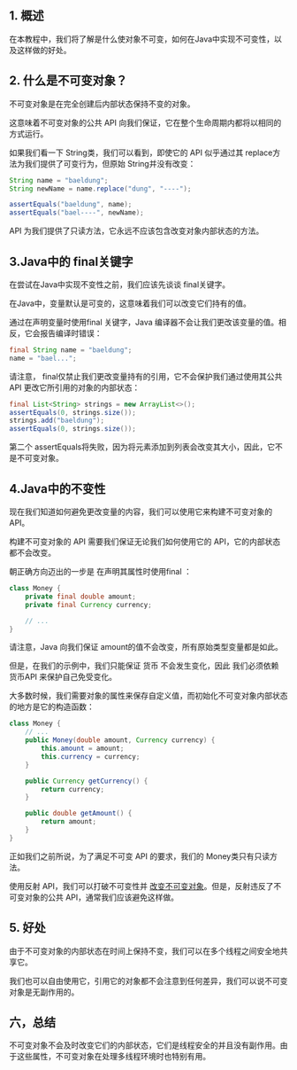 ## 1. 概述

在本教程中，我们将了解是什么使对象不可变，如何在Java中实现不可变性，以及这样做的好处。

## 2. 什么是不可变对象？

不可变对象是在完全创建后内部状态保持不变的对象。

这意味着不可变对象的公共 API 向我们保证，它在整个生命周期内都将以相同的方式运行。

如果我们看一下 String类，我们可以看到，即使它的 API 似乎通过其 replace方法为我们提供了可变行为，但原始 String并没有改变：

```java
String name = "baeldung";
String newName = name.replace("dung", "----");

assertEquals("baeldung", name);
assertEquals("bael----", newName);
```

API 为我们提供了只读方法，它永远不应该包含改变对象内部状态的方法。

## 3.Java中的 final关键字

在尝试在Java中实现不变性之前，我们应该先谈谈 final关键字。

在Java中，变量默认是可变的，这意味着我们可以改变它们持有的值。

通过在声明变量时使用final 关键字，Java 编译器不会让我们更改该变量的值。相反，它会报告编译时错误：

```java
final String name = "baeldung";
name = "bael...";
```

请注意， final仅禁止我们更改变量持有的引用，它不会保护我们通过使用其公共 API 更改它所引用的对象的内部状态：

```java
final List<String> strings = new ArrayList<>();
assertEquals(0, strings.size());
strings.add("baeldung");
assertEquals(0, strings.size());
```

第二个 assertEquals将失败，因为将元素添加到列表会改变其大小，因此，它不是不可变对象。

## 4.Java中的不变性

现在我们知道如何避免更改变量的内容，我们可以使用它来构建不可变对象的 API。

构建不可变对象的 API 需要我们保证无论我们如何使用它的 API，它的内部状态都不会改变。

朝正确方向迈出的一步是 在声明其属性时使用final ：

```java
class Money {
    private final double amount;
    private final Currency currency;

    // ...
}
```

请注意，Java 向我们保证 amount的值不会改变，所有原始类型变量都是如此。

但是，在我们的示例中，我们只能保证 货币 不会发生变化，因此 我们必须依赖 货币API 来保护自己免受变化。

大多数时候，我们需要对象的属性来保存自定义值，而初始化不可变对象内部状态的地方是它的构造函数：

```java
class Money {
    // ...
    public Money(double amount, Currency currency) {
        this.amount = amount;
        this.currency = currency;
    }

    public Currency getCurrency() {
        return currency;
    }

    public double getAmount() {
        return amount;
    }
}
```

正如我们之前所说，为了满足不可变 API 的要求，我们的 Money类只有只读方法。

使用反射 API，我们可以打破不可变性并 [改变不可变对象](https://stackoverflow.com/questions/20945049/is-a-java-string-really-immutable)。但是，反射违反了不可变对象的公共 API，通常我们应该避免这样做。

## 5. 好处

由于不可变对象的内部状态在时间上保持不变，我们可以在多个线程之间安全地共享它。

我们也可以自由使用它，引用它的对象都不会注意到任何差异，我们可以说不可变对象是无副作用的。

## 六，总结

不可变对象不会及时改变它们的内部状态，它们是线程安全的并且没有副作用。由于这些属性，不可变对象在处理多线程环境时也特别有用。